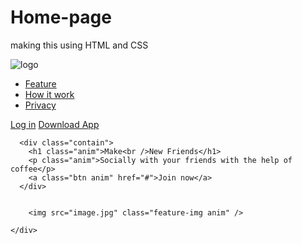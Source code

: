 # Home-page
making this using HTML and CSS
<!DOCTYPE html>
<html lang="en">
  <head>
    <meta charset="UTF-8" />
    <meta name="viewport" content="width=device-width, initial-scale=1.0" />
    <title>animated-web-design</title>
    <link rel="stylesheet" href="style.css" />
  </head>
  <body>
    <div class="hero">
      <nav>
        <img class="logo" src="download.png" alt="logo" />
        <ul>
          <li><a href="#">Feature</a></li>
          <li><a href="#">How it work</a></li>
          <li><a href="#">Privacy</a></li>
        </ul>
        <div>
          <a href="#" class="login-btn">Log in</a>
          <a href="#" class="btn">Download App</a>
        </div>
      </nav>

      <div class="contain">
        <h1 class="anim">Make<br />New Friends</h1>
        <p class="anim">Socially with your friends with the help of coffee</p>
        <a class="btn anim" href="#">Join now</a>
      </div>

      
        <img src="image.jpg" class="feature-img anim" />
      
    </div>
  </body>
</html>
